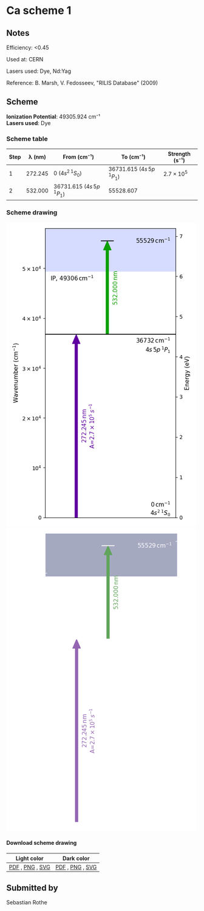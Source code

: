 # Ca scheme 1

## Notes

Efficiency: <0.45

Used at: CERN

Lasers used: Dye, Nd:Yag

Reference: B. Marsh, V. Fedosseev, "RILIS Database" (2009)





## Scheme

**Ionization Potential**: 49305.924 cm⁻¹  
**Lasers used**: Dye

### Scheme table

| Step | λ (nm)  |           From (cm⁻¹)           |            To (cm⁻¹)            |   Strength (s⁻¹)    |
| ---- | ------- | ------------------------------- | ------------------------------- | ------------------- |
| 1    | 272.245 | 0 ($4s^{2}\,^{1}S_{0}$)         | 36731.615 ($4s\,5p\,^{1}P_{1}$) | $2.7 \times 10^{5}$ |
| 2    | 532.000 | 36731.615 ($4s\,5p\,^{1}P_{1}$) | 55528.607                       |                     |


### Scheme drawing

![ca scheme, light mode](ca-001/ca-001-light.png#only-light)
![ca scheme, dark mode](ca-001/ca-001-dark-web.png#only-dark)

#### Download scheme drawing

|                                            Light color                                            |                                           Dark color                                           |
| ------------------------------------------------------------------------------------------------- | ---------------------------------------------------------------------------------------------- |
| [PDF](ca-001/ca-001-light.pdf) , [PNG](ca-001/ca-001-light.png) , [SVG](ca-001/ca-001-light.svg)  | [PDF](ca-001/ca-001-dark.pdf) , [PNG](ca-001/ca-001-dark.png) , [SVG](ca-001/ca-001-dark.svg)  |


## Submitted by

Sebastian Rothe

